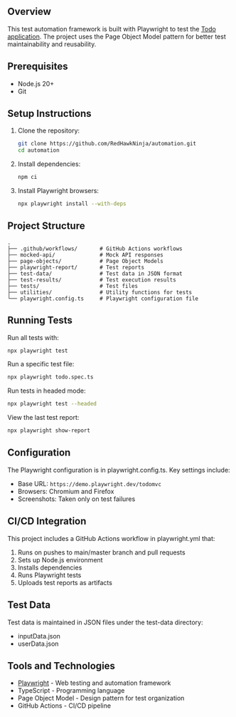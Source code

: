 ## Overview

This test automation framework is built with Playwright to test the [Todo application](https://demo.playwright.dev/todomvc). The project uses the Page Object Model pattern for better test maintainability and reusability.

## Prerequisites

- Node.js 20+
- Git

## Setup Instructions

1. Clone the repository:

   ```bash
   git clone https://github.com/RedHawkNinja/automation.git
   cd automation
   ```

2. Install dependencies:

   ```bash
   npm ci
   ```

3. Install Playwright browsers:

   ```bash
   npx playwright install --with-deps
   ```

## Project Structure

```
.
├── .github/workflows/       # GitHub Actions workflows
├── mocked-api/              # Mock API responses
├── page-objects/            # Page Object Models
├── playwright-report/       # Test reports
├── test-data/               # Test data in JSON format
├── test-results/            # Test execution results
├── tests/                   # Test files
├── utilities/               # Utility functions for tests
└── playwright.config.ts     # Playwright configuration file
```

## Running Tests

Run all tests with:

```bash
npx playwright test
```

Run a specific test file:

```bash
npx playwright todo.spec.ts
```

Run tests in headed mode:

```bash
npx playwright test --headed
```

View the last test report:

```bash
npx playwright show-report
```

## Configuration

The Playwright configuration is in playwright.config.ts. Key settings include:

- Base URL: `https://demo.playwright.dev/todomvc`
- Browsers: Chromium and Firefox
- Screenshots: Taken only on test failures

## CI/CD Integration

This project includes a GitHub Actions workflow in playwright.yml that:

1. Runs on pushes to main/master branch and pull requests
2. Sets up Node.js environment
3. Installs dependencies
4. Runs Playwright tests
5. Uploads test reports as artifacts

## Test Data

Test data is maintained in JSON files under the test-data directory:

- inputData.json
- userData.json

## Tools and Technologies

- [Playwright](https://playwright.dev/) - Web testing and automation framework
- TypeScript - Programming language
- Page Object Model - Design pattern for test organization
- GitHub Actions - CI/CD pipeline
